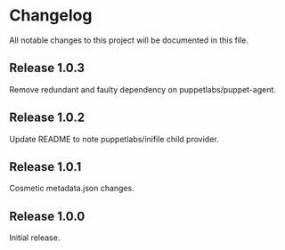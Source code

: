 # Changelog

All notable changes to this project will be documented in this file.

## Release 1.0.3

Remove redundant and faulty dependency on puppetlabs/puppet-agent.

## Release 1.0.2

Update README to note puppetlabs/inifile child provider.

## Release 1.0.1

Cosmetic metadata.json changes.

## Release 1.0.0

Initial release.

